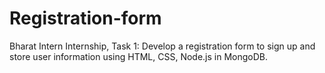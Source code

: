# Registration-form
Bharat Intern Internship, Task 1: Develop a registration form to sign up and store user information using HTML, CSS, Node.js in MongoDB.
